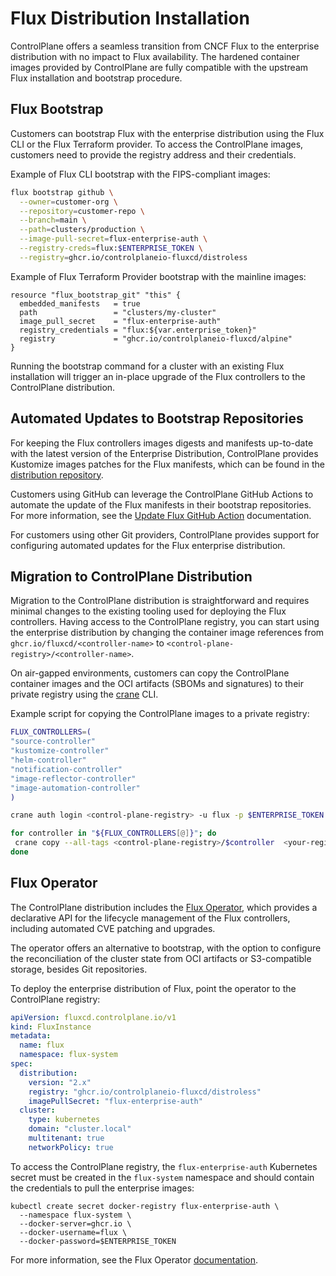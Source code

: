 # Flux Distribution Installation

ControlPlane offers a seamless transition from CNCF Flux to the enterprise distribution with no
impact to Flux availability. The hardened container images provided by ControlPlane are fully
compatible with the upstream Flux installation and bootstrap procedure.

## Flux Bootstrap

Customers can bootstrap Flux with the enterprise distribution using the Flux CLI or the Flux Terraform provider.
To access the ControlPlane images, customers need to provide the registry address and their
credentials.

Example of Flux CLI bootstrap with the FIPS-compliant images:

```bash
flux bootstrap github \
  --owner=customer-org \
  --repository=customer-repo \
  --branch=main \
  --path=clusters/production \
  --image-pull-secret=flux-enterprise-auth \
  --registry-creds=flux:$ENTERPRISE_TOKEN \
  --registry=ghcr.io/controlplaneio-fluxcd/distroless
```

Example of Flux Terraform Provider bootstrap with the mainline images:

```hcl
resource "flux_bootstrap_git" "this" {
  embedded_manifests   = true
  path                 = "clusters/my-cluster"
  image_pull_secret    = "flux-enterprise-auth"
  registry_credentials = "flux:${var.enterprise_token}"
  registry             = "ghcr.io/controlplaneio-fluxcd/alpine"
}
```

Running the bootstrap command for a cluster with an existing Flux installation will trigger
an in-place upgrade of the Flux controllers to the ControlPlane distribution.

## Automated Updates to Bootstrap Repositories

For keeping the Flux controllers images digests
and manifests up-to-date with the latest version of the Enterprise Distribution, ControlPlane
provides Kustomize images patches for the Flux manifests, which can be found in the
[distribution repository](https://github.com/controlplaneio-fluxcd/distribution/tree/main/images).

Customers using GitHub can leverage the ControlPlane GitHub Actions to automate the
update of the Flux manifests in their bootstrap repositories. For more information, see the
[Update Flux GitHub Action](https://github.com/controlplaneio-fluxcd/distribution/tree/main/actions/update/README.md) documentation.

For customers using other Git providers, ControlPlane provides support for configuring
automated updates for the Flux enterprise distribution.

## Migration to ControlPlane Distribution

Migration to the ControlPlane distribution is straightforward and requires minimal changes to the
existing tooling used for deploying the Flux controllers. Having access to the ControlPlane
registry, you can start using the enterprise distribution by changing the container image references
from `ghcr.io/fluxcd/<controller-name>` to `<control-plane-registry>/<controller-name>`.

On air-gapped environments, customers can copy the ControlPlane container images and the
OCI artifacts (SBOMs and signatures) to their private registry using
the [crane](https://github.com/google/go-containerregistry/blob/main/cmd/crane/README.md) CLI.

Example script for copying the ControlPlane images to a private registry:

```bash
FLUX_CONTROLLERS=(
"source-controller"
"kustomize-controller"
"helm-controller"
"notification-controller"
"image-reflector-controller"
"image-automation-controller"
)

crane auth login <control-plane-registry> -u flux -p $ENTERPRISE_TOKEN

for controller in "${FLUX_CONTROLLERS[@]}"; do
 crane copy --all-tags <control-plane-registry>/$controller  <your-registry>/$controller
done
```

## Flux Operator

The ControlPlane distribution includes the [Flux Operator](../operator/index.md),
which provides a declarative API for the lifecycle management of the Flux controllers, including
automated CVE patching and upgrades.

The operator offers an alternative to bootstrap, with the option to configure the
reconciliation of the cluster state from OCI artifacts or S3-compatible storage, besides Git repositories.

To deploy the enterprise distribution of Flux, point the operator to the ControlPlane registry:

```yaml
apiVersion: fluxcd.controlplane.io/v1
kind: FluxInstance
metadata:
  name: flux
  namespace: flux-system
spec:
  distribution:
    version: "2.x"
    registry: "ghcr.io/controlplaneio-fluxcd/distroless"
    imagePullSecret: "flux-enterprise-auth"
  cluster:
    type: kubernetes
    domain: "cluster.local"
    multitenant: true
    networkPolicy: true
```

To access the ControlPlane registry, the `flux-enterprise-auth` Kubernetes secret must be
created in the `flux-system` namespace and should contain the credentials to pull the enterprise images:

```shell
kubectl create secret docker-registry flux-enterprise-auth \
  --namespace flux-system \
  --docker-server=ghcr.io \
  --docker-username=flux \
  --docker-password=$ENTERPRISE_TOKEN
```

For more information, see the Flux Operator [documentation](../operator/index.md).
